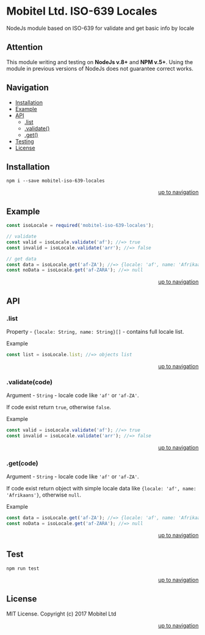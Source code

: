 # Mobitel Ltd. ISO-639 Locales
NodeJs module based on ISO-639 for validate and get basic info by locale

## Attention
This module writing and testing on **NodeJs v.8+** and **NPM v.5+**.
Using the module in previous versions of NodeJs does not guarantee correct works.

## <a name="navigation">Navigation</a>

* [Installation](#installation)
* [Example](#example)
* [API](#api)
    * [.list](#list)
    * [.validate()](#validate)
    * [.get()](#get)
* [Testing](#testing)
* [License](#license)

## <a name="installation">Installation</a>

```
npm i --save mobitel-iso-639-locales
```
[<p align="right">up to navigation</p>](#navigation)

## <a name="example">Example</a>

```javascript
const isoLocale = required('mobitel-iso-639-locales');

// validate
const valid = isoLocale.validate('af'); //=> true
const invalid = isoLocale.validate('arr'); //=> false

// get data
const data = isoLocale.get('af-ZA'); //=> {locale: 'af', name: 'Afrikaans (South Africa)'}
const noData = isoLocale.get('af-ZARA'); //=> null
```
[<p align="right">up to navigation</p>](#navigation)

## <a name="api">API</a>

### <a name="list">.list</a>
Property - `{locale: String, name: String}[]` - contains full locale list.

Example
```javascript
const list = isoLocale.list; //=> objects list 
```
[<p align="right">up to navigation</p>](#navigation)

### <a name="validate">.validate(code)</a>
Argument - `String` - locale code like `'af'` or `'af-ZA'`.

If code exist return `true`, otherwise `false`.

Example
```javascript
const valid = isoLocale.validate('af'); //=> true
const invalid = isoLocale.validate('arr'); //=> false
```
[<p align="right">up to navigation</p>](#navigation)

### <a name="get">.get(code)</a>
Argument - `String` - locale code like `'af'` or `'af-ZA'`.

If code exist return object with simple locale data like `{locale: 'af', name: 'Afrikaans'}`, otherwise `null`.

Example
```javascript
const data = isoLocale.get('af-ZA'); //=> {locale: 'af', name: 'Afrikaans (South Africa)'}
const noData = isoLocale.get('af-ZARA'); //=> null
```
[<p align="right">up to navigation</p>](#navigation)

## <a name="testing">Test</a>

    npm run test
[<p align="right">up to navigation</p>](#navigation)

## <a name="testing">License</a>
MIT License.
Copyright (c) 2017 Mobitel Ltd
[<p align="right">up to navigation</p>](#navigation)

